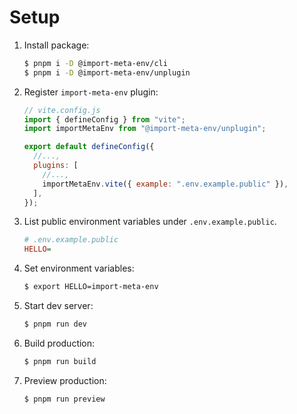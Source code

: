# Setup

1. Install package:

   ```sh
   $ pnpm i -D @import-meta-env/cli
   $ pnpm i -D @import-meta-env/unplugin
   ```

1. Register `import-meta-env` plugin:

   ```js
   // vite.config.js
   import { defineConfig } from "vite";
   import importMetaEnv from "@import-meta-env/unplugin";

   export default defineConfig({
     //...,
     plugins: [
       //...,
       importMetaEnv.vite({ example: ".env.example.public" }),
     ],
   });
   ```

1. List public environment variables under `.env.example.public`.

   ```ini
   # .env.example.public
   HELLO=
   ```

1. Set environment variables:

   ```sh
   $ export HELLO=import-meta-env
   ```

1. Start dev server:

   ```sh
   $ pnpm run dev
   ```

1. Build production:

   ```sh
   $ pnpm run build
   ```

1. Preview production:

   ```sh
   $ pnpm run preview
   ```
